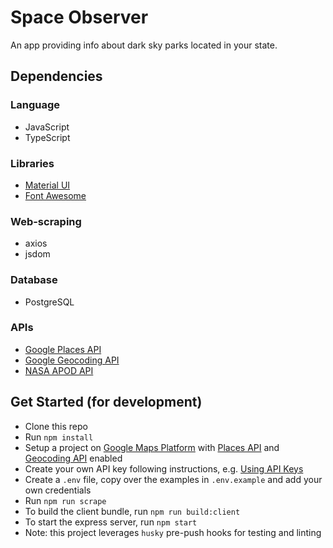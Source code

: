 # Space Observer
An app providing info about dark sky parks located in your state.

## Dependencies
### Language
- JavaScript
- TypeScript
### Libraries
- [Material UI](https://mui.com/)
- [Font Awesome](https://fontawesome.com/)
### Web-scraping
- axios
- jsdom
### Database
- PostgreSQL
### APIs
- [Google Places API](https://developers.google.com/maps/documentation/places/web-service/overview)
- [Google Geocoding API](https://developers.google.com/maps/documentation/geocoding/overview)
- [NASA APOD API](https://api.nasa.gov/)

## Get Started (for development)
- Clone this repo
- Run `npm install`
- Setup a project on [Google Maps Platform](https://developers.google.com/maps) with [Places API](https://developers.google.com/maps/documentation/places/web-service/overview) and [Geocoding API](https://developers.google.com/maps/documentation/geocoding/overview) enabled
- Create your own API key following instructions, e.g. [Using API Keys](https://developers.google.com/maps/documentation/places/web-service/get-api-key)
- Create a `.env` file, copy over the examples in `.env.example` and add your own credentials
- Run `npm run scrape`
- To build the client bundle, run `npm run build:client`
- To start the express server, run `npm start`
- Note: this project leverages `husky` pre-push hooks for testing and linting